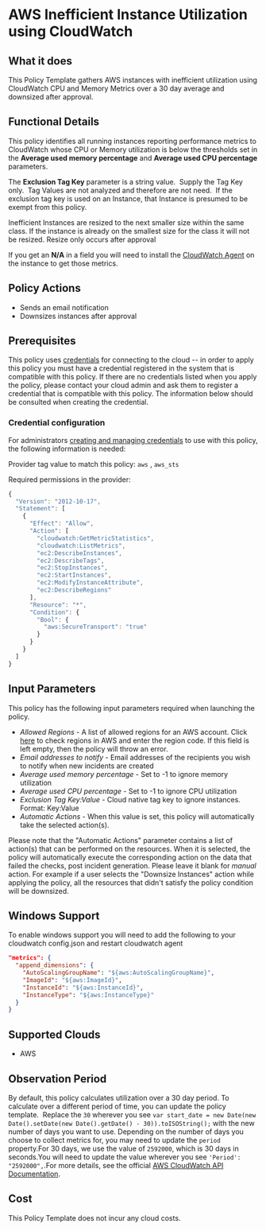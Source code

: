 # AWS Inefficient Instance Utilization using CloudWatch

## What it does

This Policy Template gathers AWS instances with inefficient utilization using CloudWatch CPU and Memory Metrics over a 30 day average and downsized after approval.

## Functional Details

This policy identifies all running instances reporting performance metrics to CloudWatch whose CPU or Memory utilization is below the thresholds set in the **Average used memory percentage** and **Average used CPU percentage** parameters.

The **Exclusion Tag Key** parameter is a string value.  Supply the Tag Key only.  Tag Values are not analyzed and therefore are not need.  If the exclusion tag key is used on an Instance, that Instance is presumed to be exempt from this policy.

Inefficient Instances are resized to the next smaller size within the same class.  If the instance is already on the smallest size for the class it will not be resized. Resize only occurs after approval

If you get an **N/A** in a field you will need to install the [CloudWatch Agent](https://docs.aws.amazon.com/AmazonCloudWatch/latest/monitoring/Install-CloudWatch-Agent.html) on the instance to get those metrics.

## Policy Actions

- Sends an email notification
- Downsizes instances after approval

## Prerequisites

This policy uses [credentials](https://docs.rightscale.com/policies/users/guides/credential_management.html) for connecting to the cloud -- in order to apply this policy you must have a credential registered in the system that is compatible with this policy. If there are no credentials listed when you apply the policy, please contact your cloud admin and ask them to register a credential that is compatible with this policy. The information below should be consulted when creating the credential.

### Credential configuration

For administrators [creating and managing credentials](https://docs.rightscale.com/policies/users/guides/credential_management.html) to use with this policy, the following information is needed:

Provider tag value to match this policy: `aws` , `aws_sts`

Required permissions in the provider:

```javascript
{
  "Version": "2012-10-17",
  "Statement": [
    {
      "Effect": "Allow",
      "Action": [
        "cloudwatch:GetMetricStatistics",
        "cloudwatch:ListMetrics",
        "ec2:DescribeInstances",
        "ec2:DescribeTags",
        "ec2:StopInstances",
        "ec2:StartInstances",
        "ec2:ModifyInstanceAttribute",
        "ec2:DescribeRegions"
      ],
      "Resource": "*",
      "Condition": {
        "Bool": {
          "aws:SecureTransport": "true"
        }
      }
    }
  ]
}
```

## Input Parameters

This policy has the following input parameters required when launching the policy.

- *Allowed Regions* - A list of allowed regions for an AWS account. Click [here](https://docs.aws.amazon.com/AWSEC2/latest/UserGuide/using-regions-availability-zones.html#concepts-available-regions) to check regions in AWS and enter the region code. If this field is left empty, then the policy will throw an error.
- *Email addresses to notify* - Email addresses of the recipients you wish to notify when new incidents are created
- *Average used memory percentage* - Set to -1 to ignore memory utilization
- *Average used CPU percentage* - Set to -1 to ignore CPU utilization
- *Exclusion Tag Key:Value* - Cloud native tag key to ignore instances. Format: Key:Value
- *Automatic Actions* - When this value is set, this policy will automatically take the selected action(s).

Please note that the "Automatic Actions" parameter contains a list of action(s) that can be performed on the resources. When it is selected, the policy will automatically execute the corresponding action on the data that failed the checks, post incident generation. Please leave it blank for *manual* action.
For example if a user selects the "Downsize Instances" action while applying the policy, all the resources that didn't satisfy the policy condition will be downsized.

## Windows Support

To enable windows support you will need to add the following to your cloudwatch config.json and restart cloudwatch agent

```json
"metrics": {
  "append_dimensions": {
    "AutoScalingGroupName": "${aws:AutoScalingGroupName}",
    "ImageId": "${aws:ImageId}",
    "InstanceId": "${aws:InstanceId}",
    "InstanceType": "${aws:InstanceType}"
  }
}
```

## Supported Clouds

- AWS

## Observation Period

By default, this policy calculates utilization over a 30 day period.
To calculate over a different period of time, you can update the policy template.  Replace the `30` wherever you see `var start_date = new Date(new Date().setDate(new Date().getDate() - 30)).toISOString();` with the new number of days you want to use.
Depending on the number of days you choose to collect metrics for, you may need to update the `period` property.For 30 days, we use the value of `2592000`, which is 30 days in seconds.You will need to update the value wherever you see `'Period': "2592000",`.For more details, see the official [AWS CloudWatch API Documentation](https://docs.aws.amazon.com/AmazonCloudWatch/latest/APIReference/API_GetMetricStatistics.html).

## Cost

This Policy Template does not incur any cloud costs.

